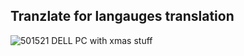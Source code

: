 ## Tranzlate for langauges translation
![501521 DELL PC with xmas stuff](https://github.com/Mahmoud46/web_simple_applications/assets/81241007/7bccfdc6-a2d7-4cbb-83ce-b17d2cc5a1ee)
